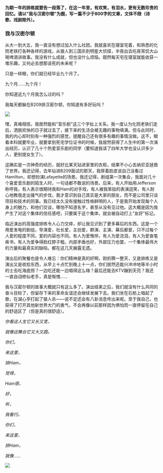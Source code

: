 **为期一年的排练就要告一段落了，在这一年里，有欢笑，有泪水，更有无数珍贵的回忆。请以"我与汉密尔顿"为题，写一篇不少于800字的文章，文体不限（诗歌、戏剧除外）。**

### 我与汉密尔顿

从大一到大五，我一直没有想过加入什么社团。我就喜欢在寝室宅着，和熟悉的化院老铁打各种各样的游戏，从狼人到三国杀到明星大侦探，半夜出去吃夜宵侃大山喝啤酒讲故事。我没有什么成就，但也没什么烦恼。既然每天宅在寝室就能收获一堆乐趣，又何必去想那该死的未来呢？

只是一转眼，你们就已经毕业九个月了。

九个月……九个月！

你知道这九个月我怎么过的吗？

我每天都躲在B209排汉密尔顿，你知道有多好玩吗？

![](https://daichao1997.github.io/pic/meme/zhangjiahui.png)

嘿，真难相信，我居然能和"音乐剧"这三个字扯上关系。我一度认为化院老铁们走后，洒脱欢快的日子就过去了，接下来的生活会被无趣的事物填满。但与此同时，我的内心却时刻有一种强烈的感觉，提醒自己还有很多有趣的事情没做。这不，眼看本科就要毕业，就要拿到死宅学位证书的时候，我居然获得了人生中的第一次演出经历，认识了几十个热爱音乐剧的同学（要知道我读了四年大学也没认识多少人，更别提女生了）。

这确实是一次神奇的经历，就好比某天钻进家里的衣柜，结果不小心去纳尼亚拯救了世界。我还记得，去年钻进B209面试的那天，我厚着脸皮说自己没看过Hamilton，却想扮演Lafayette的场景。我还记得，剧组第一次集会，我面对几十个喜爱音乐剧的陌生人时，一句话都不敢说的场景。后来，有人开始用Jefferson称呼我，有人表示很期待我和Ham的对手戏，有人被我笨拙的表演逗笑，有人耐心地教我走出骚气的步伐，我才意识到自己其实是大家的朋友，而不是公司里只谈项目和技术的同事。我已经太久没有接触过性格鲜明的人，于是我开始发现每个人身上的魅力，和他们交谈，哪怕不知道名字，甚至从没有见过他。这大概是因为我产生了对这个集体的信任感吧，只要属于这个集体，就会被自动打上"友好"标记。

临近演出的高强度排练令人心力交瘁，却让我见识到了更多幕后的东西。这是一个用爱发电的剧组，导演爱，社长爱，主创爱，群演、主演、幕后都爱，只不过每个人爱的程度不同，爱的内容也不同。有人为爱憔悴，有人为爱流泪，有人为爱奋笔疾书，有人为爱争得脸红脖子粗。内部矛盾也好，外部压力也罢，一个集体最伟大的力量和最真实的缺陷，都在这几天展露无遗。

演出后的聚餐也是令人难忘：你们精神是真的好啊，刚折腾一整天，又是排练又是演出又是收拾东西，从早上十点忙到晚上十一点，你们居然还能兴冲冲地等半小时的士去吃海底捞？一边吃还能一边唱得这么嗨？最后还能去KTV蹦到天亮？我还一直自诩修仙老手，真是惭愧……

我与汉密尔顿的故事大概就只有这么多了。演出结束之后，我们就没有什么共同的奋斗目标了，但留存下来的革命友谊还会继续发展下去。我们坐在石舫上唱起了歌，在湖心亭打起了狼人杀——说不定还会有八卦消息传出来呢。至于我自己，也获得了打开其他新世界大门的勇气，不会再像以前那样因为惧怕而一直停留在自己的舒适区了（但是真的很舒适）。

*你看这人生它又长又宽，*

*就像这舞台它又大又圆。*

*你们，*

*来这里，*

*排Ham，*

*觉得，*

*Ham很，*

*好，*

*听，*

*我看行。*

*你们，*

*来这里，*

*排Ham，*

*就像……*

![](https://daichao1997.github.io/pic/meme/xinglexingle.gif)